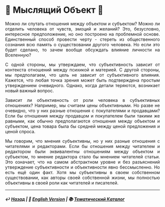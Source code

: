 # 🧠 Мыслящий Объект 🧠

<p align="justify">Можно ли спутать отношения между объектом и субъектом? Можно ли отделить человека от чувств, эмоций и желаний? Это, безусловно, интересное предположение, но оно построено на проблемной основе. Единственный способ провести черту - стереть из общественного сознания всю память о существовании другого человека. Но если это будет сделано, то зачем вообще обсуждать влияние личности на Вселенную?</p>

<p align="justify">С одной стороны, мы утверждаем, что субъективность зависит от контекста отношений между психикой и материей. С другой стороны, мы предполагаем, что цель не зависит от субъективного влияния. Кажется, что любая точка зрения может быть подтверждена простым утверждением очевидного. Однако, когда детали теряются, возникает новый важный вопрос.</p>

<p align="justify">Зависит ли объективность от роли человека в субъективных отношениях? Например, мы считаем цены объективными. Но разве не очевидно, что у них разные отношения с покупателями и продавцами? Если бы отношения между продавцом и покупателем были такими же равными, как обычно предполагаются отношения между объектом и субъектом, цена товара была бы средней между ценой предложения и ценой спроса.</p>

<p align="justify">Мы говорим, что мнения субъективны, но у них разные отношения с читателями и редакторами. Если бы отношения между читателем и редактором были эквивалентны отношениям между объектом и субъектом, то мнение редактора стало бы мнением читателей статьи. Это означает, что на самом абстрактном уровне и без разъяснений утверждение субъективности и объективности явно бессмысленно. Но есть ещё один факт. Хотя мы субъективны в своем собственном существовании, как авторы своей собственной жизни, мы полностью объективны в своей роли как читателей и писателей.</p>

***

##### ↩️ [Назад](index-2.md) | 🗽 [English Version](thinking_object.md) | 📚 [Тематический Каталог](index_2t.md)

